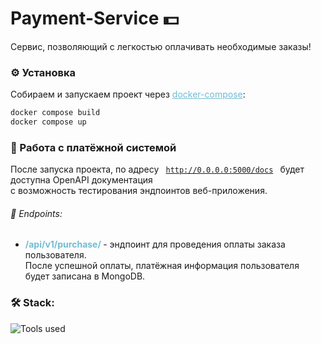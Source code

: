 # Payment-Service 💵

Сервис, позволяющий с легкостью оплачивать необходимые заказы!

### ⚙️ Установка

Собираем и запускаем проект через <a style="color: #72bcd4" href="https://www.docker.com/">docker-compose</a>:
```bash
docker compose build
docker compose up
```

### 🤔 Работа с платёжной системой

После запуска проекта, по адресу <code> http://0.0.0.0:5000/docs </code> будет доступна OpenAPI документация<br> с возможность тестирования эндпоинтов веб-приложения.

###### 🔗 Endpoints:

* <b style="color: #72bcd4"> /api/v1/purchase/ </b> - эндпоинт для проведения оплаты заказа пользователя. <br>После успешной оплаты, платёжная информация пользователя будет записана в MongoDB.

### 🛠️ Stack:


![Tools used](https://skillicons.dev/icons?i=py,fastapi,mongodb)